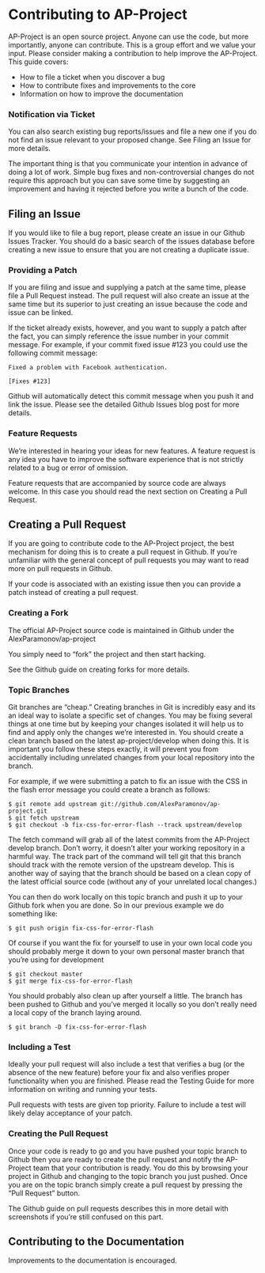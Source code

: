 Contributing to AP-Project
==========================
AP-Project is an open source project. Anyone can use the code, but more importantly, anyone can contribute. This is a
 group effort and we value your input. Please consider making a contribution to help improve the AP-Project. This
 guide covers:  

* How to file a ticket when you discover a bug  
* How to contribute fixes and improvements to the core  
* Information on how to improve the documentation  

### Notification via Ticket

You can also search existing bug reports/issues and file a new one if you do not find an issue relevant to your
 proposed change. See Filing an Issue for more details.  

The important thing is that you communicate your intention in advance of doing a lot of work. Simple bug fixes and
 non-controversial changes do not require this approach but you can save some time by suggesting an improvement and
 having it rejected before you write a bunch of the code.  

## Filing an Issue

If you would like to file a bug report, please create an issue in our Github Issues Tracker. You should do a basic
 search of the issues database before creating a new issue to ensure that you are not creating a duplicate issue.  

### Providing a Patch

If you are filing and issue and supplying a patch at the same time, please file a Pull Request instead. The pull
 request will also create an issue at the same time but its superior to just creating an issue because the code and
 issue can be linked.  

If the ticket already exists, however, and you want to supply a patch after the fact,
 you can simply reference the issue number in your commit message. For example, if your commit fixed issue #123 you
 could use the following commit message:  

    Fixed a problem with Facebook authentication.

    [Fixes #123]
Github will automatically detect this commit message when you push it and link the issue. Please see the detailed
 Github Issues blog post for more details.  

### Feature Requests

We’re interested in hearing your ideas for new features. A feature request is any idea you have to improve the software experience that
 is not strictly related to a bug or error of omission.  

Feature requests that are accompanied by source code are always welcome. In this case you should read the next
 section on Creating a Pull Request.  

## Creating a Pull Request

If you are going to contribute code to the AP-Project project, the best mechanism for doing this is to create a pull
 request in Github. If you’re unfamiliar with the general concept of pull requests you may want to read more on pull
 requests in Github.  

If your code is associated with an existing issue then you can provide a patch instead of creating a pull request.

### Creating a Fork

The official AP-Project source code is maintained in Github under the AlexParamonov/ap-project  

You simply need to “fork” the project and then start hacking.  

See the Github guide on creating forks for more details.  

### Topic Branches

Git branches are “cheap.” Creating branches in Git is incredibly easy and its an ideal way to isolate a specific set
 of changes. You may be fixing several things at one time but by keeping your changes isolated it will help us to
 find and apply only the changes we’re interested in. You should create a clean branch based on the latest
 ap-project/develop when doing this. It is important you follow these steps exactly,
 it will prevent you from accidentally including unrelated changes from your local repository into the branch.  

For example, if we were submitting a patch to fix an issue with the CSS in the flash error message you could create
 a branch as follows:  

    $ git remote add upstream git://github.com/AlexParamonov/ap-project.git
    $ git fetch upstream
    $ git checkout -b fix-css-for-error-flash --track upstream/develop

The fetch command will grab all of the latest commits from the AP-Project develop branch. Don’t worry,
 it doesn’t alter your working repository in a harmful way. The track part of the command will tell git that this
 branch should track with the remote version of the upstream develop. This is another way of saying that the branch
 should be based on a clean copy of the latest official source code (without any of your unrelated local changes.)  

You can then do work locally on this topic branch and push it up to your Github fork when you are done. So in our
 previous example we do something like:  

    $ git push origin fix-css-for-error-flash

Of course if you want the fix for yourself to use in your own local code you should probably merge it down to your
 own personal master branch that you’re using for development  

    $ git checkout master
    $ git merge fix-css-for-error-flash

You should probably also clean up after yourself a little. The branch has been pushed to Github and you’ve merged it
  locally so you don’t really need a local copy of the branch laying around.

    $ git branch -D fix-css-for-error-flash

### Including a Test

Ideally your pull request will also include a test that verifies a bug (or the absence of the new feature) before
 your fix and also verifies proper functionality when you are finished. Please read the Testing Guide for more
 information on writing and running your tests.  

Pull requests with tests are given top priority. Failure to include a test will likely delay acceptance of your patch.  

### Creating the Pull Request

Once your code is ready to go and you have pushed your topic branch to Github then you are ready to create the pull
 request and notify the AP-Project team that your contribution is ready. You do this by browsing your project in
 Github and changing to the topic branch you just pushed. Once you are on the topic branch simply create a pull
 request by pressing the “Pull Request” button.  

The Github guide on pull requests describes this in more detail with screenshots if you’re still confused on this
 part.  

## Contributing to the Documentation
Improvements to the documentation is encouraged.
